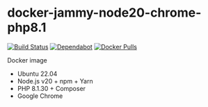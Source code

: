 # docker-jammy-node20-chrome-php8.1

[![Build Status](https://github.com/vintagesucks/docker-jammy-node20-chrome-php8.1/workflows/Build/badge.svg)](https://github.com/vintagesucks/docker-jammy-node20-chrome-php8.1/actions) [![Dependabot](https://badgen.net/badge/Dependabot/enabled/green?icon=dependabot)](https://dependabot.com/) [![Docker Pulls](https://img.shields.io/docker/pulls/vintagesucks/docker-jammy-node20-chrome-php8.1.svg)](https://hub.docker.com/r/vintagesucks/docker-jammy-node20-chrome-php8.1/)

Docker image
* Ubuntu 22.04
* Node.js v20 + npm + Yarn
* PHP 8.1.30 + Composer
* Google Chrome
